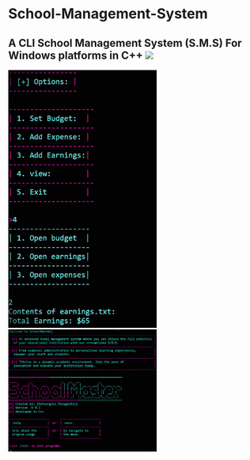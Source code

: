 # School-Management-System
A CLI School Management System (S.M.S) For Windows platforms in C++
<img src = "https://c4.wallpaperflare.com/wallpaper/935/690/342/c-plus-plus-c-code-wallpaper-preview.jpg">
---
<img src="https://github.com/PanagiotisKots/School-Management-System/blob/main/img/10.jpg" width="300px"> <img src="https://github.com/PanagiotisKots/School-Management-System/blob/main/img/4.jpg" width="300px">
<br>
